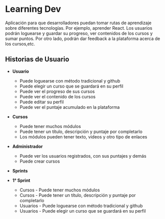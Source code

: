 
# Learning Dev
Aplicación para que desarrolladores puedan tomar rutas de aprendizaje sobre diferentes tecnologías. Por ejemplo, aprender React. 
Los usuarios podrán loguearse y guardar su progreso, ver contenidos de los cursos y sumar puntos. Por otro lado, podrán dar feedback a la plataforma acerca de los cursos,etc.                                                                                                                                                                                         
## Historias de Usuario

- **Usuario**
    - Puede loguearse con método tradicional y github
    - Puede elegir un curso que se guardará en su perfil
    - Puede ver el progreso de sus cursos
    - Puede ver el contenido de los cursos
    - Puede editar su perfil
    - Puede ver el puntaje acumulado en la plataforma

- **Cursos**
    - Puede tener muchos módulos
    - Puede tener un título, descripción y puntaje por completarlo
    - Los módulos pueden tener texto, videos y otro tipo de enlaces

- **Administrador**
    - Puede ver los usuarios registrados, con sus puntajes y demás
    - Puede crear cursos

- **Sprints**

- **1° Sprint**
    - Cursos - Puede tener muchos módulos
    - Cursos - Puede tener un título, descripción y puntaje por completarlo
    - Usuarios - Puede loguearse con método tradicional y github
    - Usuarios - Puede elegir un curso que se guardará en su perfil
